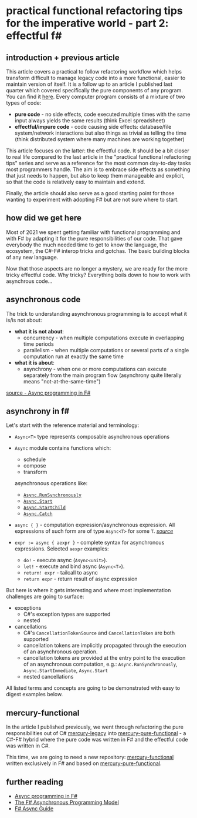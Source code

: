 # practical functional refactoring tips for the imperative world - part 2: effectful f#

## introduction + previous article

This article covers a practical to follow refactoring workflow which helps transform difficult to manage legacy code
into a more functional, easier to maintain version of itself. It is a follow up to an article I published last quarter
which covered specifically the pure components of any program. You can find
it [here](https://github.com/PiotrJustyna/articles/blob/main/refactoring-tips/index.md). Every computer program consists
of a mixture of two types of code:

* **pure code** - no side effects, code executed multiple times with the same input always yields the same results (think Excel spreadsheet)
* **effectful/impure code** - code causing side effects: database/file system/network interactions but also things as
  trivial as telling the time (think distributed system where many machines are working together)

This article focuses on the latter: the effectful code. It should be a bit closer to real life compared to the last
article in the "practical functional refactoring tips" series and serve as a reference for the most common day-to-day
tasks most programmers handle. The aim is to embrace side effects as something that just needs to happen, but also to
keep them manageable and explicit, so that the code is relatively easy to maintain and extend.

Finally, the article should also serve as a good starting point for those wanting to experiment with adopting F# but are
not sure where to start.

## how did we get here

Most of 2021 we spent getting familiar with functional programming and with F# by adapting it for the pure
responsibilities of our code. That gave everybody the much needed time to get to know the language, the ecosystem, the
C#-F# interop tricks and gotchas. The basic building blocks of any new language.

Now that those aspects are no longer a mystery, we are ready for the more tricky effectful code. Why tricky? Everything
boils down to how to work with asynchrous code...

## asynchronous code

The trick to understanding asynchronous programming is to accept what it is/is not about:

* **what it is not about**:
    * concurrency - when multiple computations execute in overlapping time periods
    * parallelism - when multiple computations or several parts of a single computation run at exactly the same time
* **what it is about**:
    * asynchrony - when one or more computations can execute separately from the main program flow (asynchrony quite
      literally means "not-at-the-same-time")

[source - Async programming in F#](https://docs.microsoft.com/en-us/dotnet/fsharp/tutorials/async#asynchrony-defined)

## asynchrony in f#

Let's start with the reference material and terminology:

* `Async<T>` type represents composable asynchronous operations
* `Async` module contains functions which:
    * schedule
    * compose
    * transform

  asynchronous operations like:

    * [`Async.RunSynchronously`](https://docs.microsoft.com/en-us/dotnet/fsharp/tutorials/async#asyncrunsynchronously)
    * [`Async.Start`](https://docs.microsoft.com/en-us/dotnet/fsharp/tutorials/async#asyncstart)
    * [`Async.StartChild`](https://docs.microsoft.com/en-us/dotnet/fsharp/tutorials/async#asyncstartchild)
    * [`Async.Catch`](https://docs.microsoft.com/en-us/dotnet/fsharp/tutorials/async#asynccatch)

* `async { }` - computation expression/asynchronous expression. All expressions of such form are of type `Async<T>` for
  some `T`. [*source*](https://www.microsoft.com/en-us/research/wp-content/uploads/2016/02/async-padl-revised-v2.pdf)
* `expr := async { aexpr }` - complete syntax for asynchronous expressions. Selected `aexpr` examples:
    * `do!` - execute async (`Async<unit>`).
    * `let!` - execute and bind async (`Async<T>`).
    * `return! expr` - tailcall to async
    * `return expr` - return result of async expression

But here is where it gets interesting and where most implementation challenges are going to surface:

* exceptions
    * C#'s exception types are supported
    * nested
* cancellations
    * C#'s `CancellationTokenSource` and `CancellationToken` are both supported
    * cancellation tokens are implicitly propagated through the execution of an asynchronous operation.
    * cancellation tokens are provided at the entry point to the execution of an asynchronous computation,
      e.g.: `Async.RunSynchronously`, `Async.StartImmediate`, `Async.Start`
    * nested cancellations

All listed terms and concepts are going to be demonstrated with easy to digest examples below.

## mercury-functional

In the article I published previously, we went through refactoring the pure responsibilities out of C# [mercury-legacy](https://github.com/PiotrJustyna/mercury-legacy) into [mercury-pure-functional](https://github.com/PiotrJustyna/mercury-pure-functional) - a C#-F# hybrid where the pure code was written in F# and the effectful code was written in C#.

This time, we are going to need a new repository: [mercury-functional](https://github.com/PiotrJustyna/mercury-functional) written exclusively in F# and based on [mercury-pure-functional](https://github.com/PiotrJustyna/mercury-pure-functional).

## further reading

* [Async programming in F#](https://docs.microsoft.com/en-us/dotnet/fsharp/tutorials/async)
* [The F# Asynchronous Programming Model](https://www.microsoft.com/en-us/research/wp-content/uploads/2016/02/async-padl-revised-v2.pdf)
* [F# Async Guide](https://medium.com/@eulerfx/f-async-guide-eb3c8a2d180a)